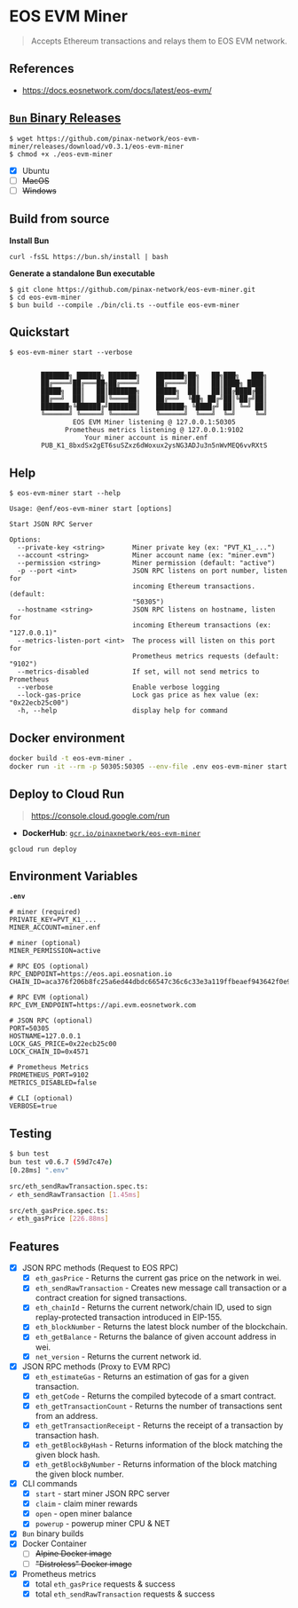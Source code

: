# EOS EVM Miner

> Accepts Ethereum transactions and relays them to EOS EVM network.

## References

- https://docs.eosnetwork.com/docs/latest/eos-evm/

## [`Bun` Binary Releases](https://github.com/pinax-network/eos-evm-miner/releases)

```
$ wget https://github.com/pinax-network/eos-evm-miner/releases/download/v0.3.1/eos-evm-miner
$ chmod +x ./eos-evm-miner
```

- [x] Ubuntu
- [ ] ~~MacOS~~
- [ ] ~~Windows~~

## Build from source

**Install Bun**
```
curl -fsSL https://bun.sh/install | bash
```

**Generate a standalone Bun executable**
```
$ git clone https://github.com/pinax-network/eos-evm-miner.git
$ cd eos-evm-miner
$ bun build --compile ./bin/cli.ts --outfile eos-evm-miner
```

## Quickstart

```
$ eos-evm-miner start --verbose


        ███████╗ ██████╗ ███████╗    ███████╗██╗   ██╗███╗   ███╗
        ██╔════╝██╔═══██╗██╔════╝    ██╔════╝██║   ██║████╗ ████║
        █████╗  ██║   ██║███████╗    █████╗  ██║   ██║██╔████╔██║
        ██╔══╝  ██║   ██║╚════██║    ██╔══╝  ╚██╗ ██╔╝██║╚██╔╝██║
        ███████╗╚██████╔╝███████║    ███████╗ ╚████╔╝ ██║ ╚═╝ ██║
        ╚══════╝ ╚═════╝ ╚══════╝    ╚══════╝  ╚═══╝  ╚═╝     ╚═╝
                EOS EVM Miner listening @ 127.0.0.1:50305
              Prometheus metrics listening @ 127.0.0.1:9102
                   Your miner account is miner.enf
        PUB_K1_8bxdSx2gET6suSZxz6dWoxux2ysNG3ADJu3n5nWvMEQ6vvRXtS
```

## Help

```
$ eos-evm-miner start --help

Usage: @enf/eos-evm-miner start [options]

Start JSON RPC Server

Options:
  --private-key <string>       Miner private key (ex: "PVT_K1_...")
  --account <string>           Miner account name (ex: "miner.evm")
  --permission <string>        Miner permission (default: "active")
  -p --port <int>              JSON RPC listens on port number, listen for
                               incoming Ethereum transactions. (default:
                               "50305")
  --hostname <string>          JSON RPC listens on hostname, listen for
                               incoming Ethereum transactions (ex: "127.0.0.1)"
  --metrics-listen-port <int>  The process will listen on this port for
                               Prometheus metrics requests (default: "9102")
  --metrics-disabled           If set, will not send metrics to Prometheus
  --verbose                    Enable verbose logging
  --lock-gas-price             Lock gas price as hex value (ex: "0x22ecb25c00")
  -h, --help                   display help for command
```

## Docker environment

```bash
docker build -t eos-evm-miner .
docker run -it --rm -p 50305:50305 --env-file .env eos-evm-miner start
```

## Deploy to Cloud Run

> https://console.cloud.google.com/run

- **DockerHub**: [`gcr.io/pinaxnetwork/eos-evm-miner`](https://hub.docker.com/r/pinaxnetwork/eos-evm-miner)

```
gcloud run deploy
```

## Environment Variables

**`.env`**
```env
# miner (required)
PRIVATE_KEY=PVT_K1_...
MINER_ACCOUNT=miner.enf

# miner (optional)
MINER_PERMISSION=active

# RPC EOS (optional)
RPC_ENDPOINT=https://eos.api.eosnation.io
CHAIN_ID=aca376f206b8fc25a6ed44dbdc66547c36c6c33e3a119ffbeaef943642f0e906

# RPC EVM (optional)
RPC_EVM_ENDPOINT=https://api.evm.eosnetwork.com

# JSON RPC (optional)
PORT=50305
HOSTNAME=127.0.0.1
LOCK_GAS_PRICE=0x22ecb25c00
LOCK_CHAIN_ID=0x4571

# Prometheus Metrics
PROMETHEUS_PORT=9102
METRICS_DISABLED=false

# CLI (optional)
VERBOSE=true
```

## Testing

```bash
$ bun test
bun test v0.6.7 (59d7c47e)
[0.28ms] ".env"

src/eth_sendRawTransaction.spec.ts:
✓ eth_sendRawTransaction [1.45ms]

src/eth_gasPrice.spec.ts:
✓ eth_gasPrice [226.88ms]
```

## Features

- [x] JSON RPC methods (Request to EOS RPC)
  - [x] `eth_gasPrice` - Returns the current gas price on the network in wei.
  - [x] `eth_sendRawTransaction` - Creates new message call transaction or a contract creation for signed transactions.
  - [x] `eth_chainId` - Returns the current network/chain ID, used to sign replay-protected transaction introduced in EIP-155.
  - [x] `eth_blockNumber` - Returns the latest block number of the blockchain.
  - [x] `eth_getBalance` - Returns the balance of given account address in wei.
  - [x] `net_version` - Returns the current network id.
- [x] JSON RPC methods (Proxy to EVM RPC)
  - [x] `eth_estimateGas` - Returns an estimation of gas for a given transaction.
  - [x] `eth_getCode` - Returns the compiled bytecode of a smart contract.
  - [x] `eth_getTransactionCount` - Returns the number of transactions sent from an address.
  - [x] `eth_getTransactionReceipt` - Returns the receipt of a transaction by transaction hash.
  - [x] `eth_getBlockByHash` - Returns information of the block matching the given block hash.
  - [x] `eth_getBlockByNumber` - Returns information of the block matching the given block number.

- [x] CLI commands
  - [x] `start` - start miner JSON RPC server
  - [x] `claim` - claim miner rewards
  - [x] `open` - open miner balance
  - [x] `powerup` - powerup miner CPU & NET
- [x] `Bun` binary builds
- [x] Docker Container
  - [ ] ~~Alpine Docker image~~
  - [ ] ~~"Distroless" Docker image~~
- [x] Prometheus metrics
  - [x] total `eth_gasPrice` requests & success
  - [x] total `eth_sendRawTransaction` requests & success